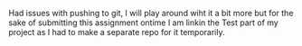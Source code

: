 Had issues with pushing to git, I will play around wiht it a bit more but for the sake of submitting this assignment ontime I am linkin the Test part of my project as I had to make a separate repo for it temporarily.
